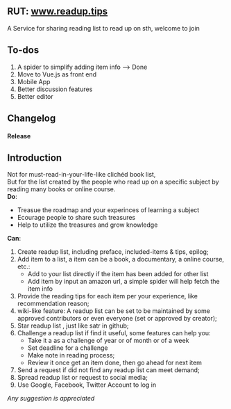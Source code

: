 ## RUT:  www.readup.tips
A Service for sharing reading list to read up on sth, welcome to join 

## To-dos
1. A spider to simplify adding item info --> Done  
2. Move to Vue.js as front end  
3. Mobile App  
4. Better discussion features   
5. Better editor 

## Changelog

#### Release  

## Introduction

Not for must-read-in-your-life-like clichéd book list,  
But for the list created by the people who read up on a specific subject by reading many books or online course.  
**Do**:    
* Treasue the roadmap and your experinces of learning a subject    
* Ecourage people to share such treasures    
* Help to utilize the treasures and grow knowledge   

**Can**:      
1. Create readup list, including preface, included-items & tips, epilog;  
2. Add item to a list, a item can be a book, a documentary, a online course, etc.:    
   * Add to your list directly if the item has been added for other list   
   * Add item by input an amazon url, a simple spider will help fetch the item info  
3. Provide the reading tips for each item per your experience, like recommendation reason;  
4. wiki-like feature: A readup list can be set to be maintained by some approved contributors or even everyone (set or approved by creator);     
5. Star readup list , just like satr in github;    
6. Challenge a readup list if find it useful, some features can help you:  
   * Take it a as a challenge of year or of month or of a week  
   * Set deadline for a challenge
   * Make note in reading process;  
   * Review it once get an item done, then go ahead for next item  
7. Send a request if did not find any readup list can meet demand;  
8. Spread readup list or request to social media;  
9. Use Google, Facebook, Twitter Account to log in  

*Any suggestion is appreciated*